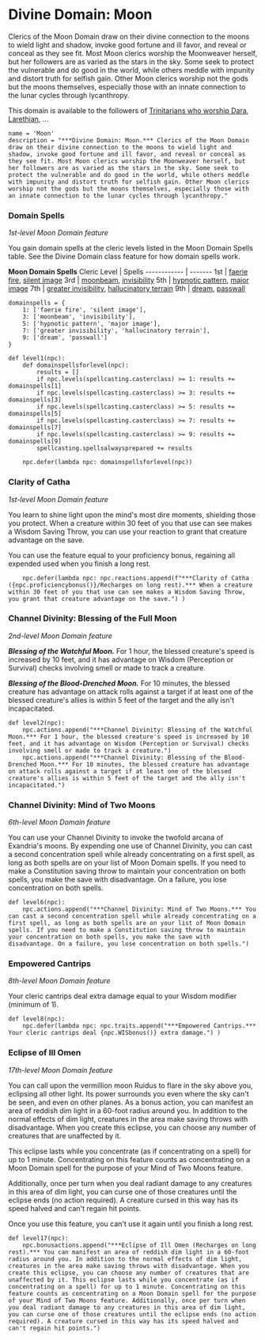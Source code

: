 # Divine Domain: Moon
Clerics of the Moon Domain draw on their divine connection to the moons to wield light and shadow, invoke good fortune and ill favor, and reveal or conceal as they see fit. Most Moon clerics worship the Moonweaver herself, but her followers are as varied as the stars in the sky. Some seek to protect the vulnerable and do good in the world, while others meddle with impunity and distort truth for selfish gain. Other Moon clerics worship not the gods but the moons themselves, especially those with an innate connection to the lunar cycles through lycanthropy.

This domain is available to the followers of [Trinitarians who worship Dara](../../Religions/Trinitarian.md#dara), [Larethian](../../Religions/Pantheon/Larethian.md), ...

```
name = 'Moon'
description = "***Divine Domain: Moon.*** Clerics of the Moon Domain draw on their divine connection to the moons to wield light and shadow, invoke good fortune and ill favor, and reveal or conceal as they see fit. Most Moon clerics worship the Moonweaver herself, but her followers are as varied as the stars in the sky. Some seek to protect the vulnerable and do good in the world, while others meddle with impunity and distort truth for selfish gain. Other Moon clerics worship not the gods but the moons themselves, especially those with an innate connection to the lunar cycles through lycanthropy."
```

### Domain Spells
*1st-level Moon Domain feature*

You gain domain spells at the cleric levels listed in the Moon Domain Spells table. See the Divine Domain class feature for how domain spells work.

**Moon Domain Spells**
Cleric Level | Spells
------------ | -------
1st | [faerie fire](../../Magic/Spells/faerie-fire.md), [silent image](../../Magic/Spells/silent-image.md)
3rd | [moonbeam](../../Magic/Spells/moonbeam.md), [invisibility](../../Magic/Spells/invisibility.md)
5th | [hypnotic pattern](../../Magic/Spells/hypnotic-pattern.md), [major image](../../Magic/Spells/major-image.md)
7th | [greater invisibility](../../Magic/Spells/greater-invisibility.md), [hallucinatory terrain](../../Magic/Spells/hallucinatory-terrain.md)
9th | [dream](../../Magic/Spells/dream.md), [passwall](../../Magic/Spells/passwall.md)

```
domainspells = {
    1: ['faerie fire', 'silent image'],
    3: ['moonbeam', 'invisibility'],
    5: ['hypnotic pattern', 'major image'],
    7: ['greater invisibility', 'hallucinatory terrain'],
    9: ['dream', 'passwall']
}

def level1(npc):
    def domainspellsforlevel(npc):
        results = []
        if npc.levels(spellcasting.casterclass) >= 1: results += domainspells[1]
        if npc.levels(spellcasting.casterclass) >= 3: results += domainspells[3]
        if npc.levels(spellcasting.casterclass) >= 5: results += domainspells[5]
        if npc.levels(spellcasting.casterclass) >= 7: results += domainspells[7]
        if npc.levels(spellcasting.casterclass) >= 9: results += domainspells[9]
        spellcasting.spellsalwaysprepared += results

    npc.defer(lambda npc: domainspellsforlevel(npc))
```

### Clarity of Catha
*1st-level Moon Domain feature*

You learn to shine light upon the mind's most dire moments, shielding those you protect. When a creature within 30 feet of you that use can see makes a Wisdom Saving Throw, you can use your reaction to grant that creature advantage on the save.

You can use the feature equal to your proficiency bonus, regaining all expended used when you finish a long rest.

```
    npc.defer(lambda npc: npc.reactions.append(f"***Clarity of Catha ({npc.proficiencybonus()}/Recharges on long rest).*** When a creature within 30 feet of you that use can see makes a Wisdom Saving Throw, you grant that creature advantage on the save.") )
```

### Channel Divinity: Blessing of the Full Moon
*2nd-level Moon Domain feature*

***Blessing of the Watchful Moon.*** For 1 hour, the blessed creature's speed is increased by 10 feet, and it has advantage on Wisdom (Perception or Survival) checks involving smell or made to track a creature.

***Blessing of the Blood-Drenched Moon.*** For 10 minutes, the blessed creature has advantage on attack rolls against a target if at least one of the blessed creature's allies is within 5 feet of the target and the ally isn't incapacitated. 

```
def level2(npc):
    npc.actions.append("***Channel Divinity: Blessing of the Watchful Moon.*** For 1 hour, the blessed creature's speed is increased by 10 feet, and it has advantage on Wisdom (Perception or Survival) checks involving smell or made to track a creature.")
    npc.actions.append("***Channel Divinity: Blessing of the Blood-Drenched Moon.*** For 10 minutes, the blessed creature has advantage on attack rolls against a target if at least one of the blessed creature's allies is within 5 feet of the target and the ally isn't incapacitated.")
```

### Channel Divinity: Mind of Two Moons
*6th-level Moon Domain feature*

You can use your Channel Divinity to invoke the twofold arcana of Exandria's moons. By expending one use of Channel Divinity, you can cast a second concentration spell while already concentrating on a first spell, as long as both spells are on your list of Moon Domain spells. If you need to make a Constitution saving throw to maintain your concentration on both spells, you make the save with disadvantage. On a failure, you lose concentration on both spells.

```
def level6(npc):
    npc.actions.append("***Channel Divinity: Mind of Two Moons.*** You can cast a second concentration spell while already concentrating on a first spell, as long as both spells are on your list of Moon Domain spells. If you need to make a Constitution saving throw to maintain your concentration on both spells, you make the save with disadvantage. On a failure, you lose concentration on both spells.")
```

### Empowered Cantrips
*8th-level Moon Domain feature*

Your cleric cantrips deal extra damage equal to your Wisdom modifier (minimum of 1).

```
def level8(npc):
    npc.defer(lambda npc: npc.traits.append("***Empowered Cantrips.*** Your cleric cantrips deal {npc.WISbonus()} extra damage.") )
```

### Eclipse of Ill Omen
*17th-level Moon Domain feature*

You can call upon the vermillion moon Ruidus to flare in the sky above you, eclipsing all other light. Its power surrounds you even where the sky can't be seen, and even on other planes. As a bonus action, you can manifest an area of reddish dim light in a 60-foot radius around you. In addition to the normal effects of dim light, creatures in the area make saving throws with disadvantage. When you create this eclipse, you can choose any number of creatures that are unaffected by it.

This eclipse lasts while you concentrate (as if concentrating on a spell) for up to 1 minute. Concentrating on this feature counts as concentrating on a Moon Domain spell for the purpose of your Mind of Two Moons feature.

Additionally, once per turn when you deal radiant damage to any creatures in this area of dim light, you can curse one of those creatures until the eclipse ends (no action required). A creature cursed in this way has its speed halved and can't regain hit points. 

Once you use this feature, you can't use it again until you finish a long rest.

```
def level17(npc):
    npc.bonusactions.append("***Eclipse of Ill Omen (Recharges on long rest).*** You can manifest an area of reddish dim light in a 60-foot radius around you. In addition to the normal effects of dim light, creatures in the area make saving throws with disadvantage. When you create this eclipse, you can choose any number of creatures that are unaffected by it. This eclipse lasts while you concentrate (as if concentrating on a spell) for up to 1 minute. Concentrating on this feature counts as concentrating on a Moon Domain spell for the purpose of your Mind of Two Moons feature. Additionally, once per turn when you deal radiant damage to any creatures in this area of dim light, you can curse one of those creatures until the eclipse ends (no action required). A creature cursed in this way has its speed halved and can't regain hit points.")
```
